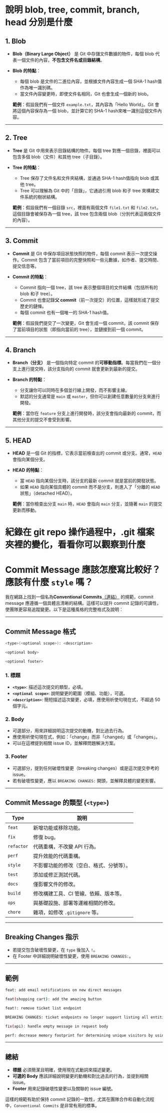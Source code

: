 # 說明 blob, tree, commit, branch, head 分別是什麼

## 1. Blob

- **Blob（Binary Large Object）** 是 Git 中存儲文件數據的物件，每個 blob 代表一個文件的內容，**不包含文件名或目錄結構**。
- **Blob 的特點**：
  - 每個 blob 是文件的二進位內容，並根據文件內容生成一個 SHA-1 hash值作為唯一識別碼。
  - 當文件內容變更時，即使文件名相同，Git 也會生成一個新的 blob。

  **範例**：假設我們有一個文件 `example.txt`，其內容為「Hello World」。Git 會將這個內容保存為一個 blob，並計算它的 SHA-1 hash來唯一識別這個文件內容。

---

## 2. Tree

- **Tree** 是 Git 中用來表示目錄結構的物件。每個 tree 對應一個目錄，裡面可以包含多個 blob（文件）和其他 tree（子目錄）。
- **Tree 的特點**：
  - Tree 保存了文件名和文件夾結構，並通過 SHA-1 hash值指向 blob 或其他 tree。
  - Tree 可以理解為 Git 中的「目錄」，它通過引用 blob 和子 tree 來構建文件系統的樹狀結構。

  **範例**：假設我們有一個目錄 `src`，裡面有兩個文件 `file1.txt` 和 `file2.txt`。這個目錄會被保存為一個 tree，該 tree 包含兩個 blob（分別代表這兩個文件的內容）。

---

## 3. Commit

- **Commit** 是 Git 中保存項目狀態快照的物件，每個 commit 表示一次提交操作。Commit 包含了當前項目的完整快照和一些元數據，如作者、提交時間、提交信息等。
- **Commit 的特點**：
  - Commit 指向一個 tree，該 tree 表示整個項目的文件結構（包括所有的 blob 和子 tree）。
  - Commit 也會記錄**父 commit**（前一次提交）的位置，這樣就形成了提交歷史的鏈條。
  - 每個 commit 也有一個唯一的 SHA-1 hash值。

  **範例**：假設我們提交了一次變更，Git 會生成一個 commit，該 commit 保存了當前項目的狀態（即指向當前的 tree），並鏈接到前一個 commit。

---

## 4. Branch

- **Branch（分支）** 是一個指向特定 commit 的**可移動指標**。每當我們在一個分支上進行提交時，該分支指向的 commit 就會更新到最新的提交。
- **Branch 的特點**：
  - 分支讓你可以同時在多個並行線上開發，而不影響主線。
  - 默認的分支通常是 `main` 或 `master`，但你可以創建任意數量的分支來進行開發。

  **範例**：當你在 `feature` 分支上進行開發時，該分支會指向最新的 commit，而其他分支的提交不會受到影響。

---

## 5. HEAD

- **HEAD** 是一個 Git 的指標，它表示當前檢查出的 commit 或分支。通常，`HEAD` 會指向某個分支。
- **HEAD 的特點**：
  - 當 `HEAD` 指向某個分支時，該分支的最新 commit 就是當前的開發狀態。
  - 如果 `HEAD` 指向某個具體的 commit 而不是分支，則進入了「分離的 `HEAD` 狀態」（detached HEAD）。

  **範例**：當你檢查出分支 `main` 時，`HEAD` 會指向 `main` 分支，並隨著 `main` 的提交更新而移動。

# 紀錄在 git repo 操作過程中，.git 檔案夾裡的變化，看看你可以觀察到什麼


# Commit Message 應該怎麼寫比較好？應該有什麼 `style` 嗎？

我在網路上找到一個名為**Conventional Commits**[（連結）](https://gist.github.com/qoomon/5dfcdf8eec66a051ecd85625518cfd13) 的規範，commit message 應遵循一個具體且清晰的結構。這樣可以提升 commit 記錄的可讀性，使團隊更容易追蹤變更。以下是這種風格的完整格式及說明：

---

## Commit Message 格式

```bash
<type>(<optional scope>): <description>

<optional body>

<optional footer>
```

### 1. 標題

- **`<type>`**: 描述這次提交的類型，必填。
- **`<optional scope>`**: 說明變更的範圍（模組、功能），可選。
- **`<description>`**: 簡短描述這次變更，必填，應使用祈使句現在式，不超過 50 個字元。

### 2. Body

- 可選部分，用來詳細說明這次提交的動機，對比過去行為。
- 應使用祈使句現在式，例如：「change」而非「changed」或「changes」。
- 可以在這裡提到相關 issue ID，並解釋問題解決方案。

### 3. Footer

- 可選部分，提到任何破壞性變更（breaking changes）或是這次提交參考的 issue。
- 若有破壞性變更，應以 `BREAKING CHANGES:` 開頭，並解釋具體的變更影響。

---

## Commit Message 的類型 (`<type>`)

| Type      | 說明 |
|-----------|----------------|
| `feat`    | 新增功能或移除功能。 |
| `fix`     | 修復 bug。 |
| `refactor`| 代碼重構，不改變 API 行為。 |
| `perf`    | 提升效能的代碼重構。 |
| `style`   | 不影響功能的修改（空白、格式、分號等）。 |
| `test`    | 添加或修正測試代碼。 |
| `docs`    | 僅影響文件的修改。 |
| `build`   | 修改構建工具、CI 管線、依賴、版本等。 |
| `ops`     | 與基礎設施、部署等運維相關的修改。 |
| `chore`   | 雜項，如修改 `.gitignore` 等。 |

---

## Breaking Changes 指示

- 若提交包含破壞性變更，在 `type` 後加入 `!`。
- 在 Footer 中詳細說明破壞性變更，使用 `BREAKING CHANGES:`。

---

## 範例

```bash
feat: add email notifications on new direct messages

feat(shopping cart): add the amazing button

feat!: remove ticket list endpoint

BREAKING CHANGES: ticket endpoints no longer support listing all entities.

fix(api): handle empty message in request body

perf: decrease memory footprint for determining unique visitors by using HyperLogLog
```

---

## 總結

- **標題** 必須簡潔且明確，使用現在式動詞來描述變更。
- **可選的 Body** 應該詳細說明變更的動機和對比過去的行為，並提到相關 issue。
- **Footer** 用來記錄破壞性變更以及關聯的 issue 編號。

這樣的規範有助於保持 commit 記錄的一致性，尤其在團隊合作和自動化流程中，`Conventional Commits` 是非常有用的標準。
